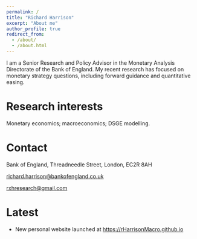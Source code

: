 ```yaml
---
permalink: /
title: "Richard Harrison"
excerpt: "About me"
author_profile: true
redirect_from: 
  - /about/
  - /about.html
---
```


I am a Senior Research and Policy Advisor in the Monetary Analysis Directorate of the Bank of England. My recent research has focused on monetary strategy questions, including forward guidance and quantitative easing. 

Research interests
======
Monetary economics; macroeconomics; DSGE modelling.

Contact
======
Bank of England, Threadneedle Street, London, EC2R 8AH

richard.harrison@bankofengland.co.uk

rxhresearch@gmail.com

Latest
======
* New personal website launched at https://rHarrisonMacro.github.io

